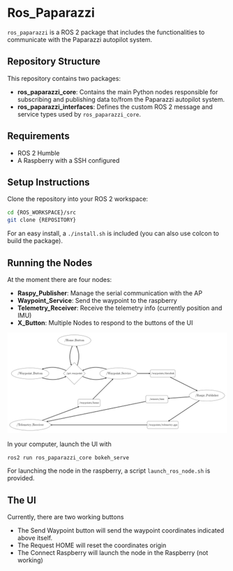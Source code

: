 # Ros_Paparazzi

`ros_paparazzi` is a ROS 2 package that includes the functionalities to communicate with the Paparazzi autopilot system.

## Repository Structure

This repository contains two packages:

- **ros_paparazzi_core**: Contains the main Python nodes responsible for subscribing and publishing data to/from the Paparazzi autopilot system.
- **ros_paparazzi_interfaces**: Defines the custom ROS 2 message and service types used by `ros_paparazzi_core`.

## Requirements

- ROS 2 Humble
- A Raspberry with a SSH configured


## Setup Instructions

Clone the repository into your ROS 2 workspace:

```bash
cd {ROS_WORKSPACE}/src
git clone {REPOSITORY}
```

For an easy install, a `./install.sh` is included (you can also use colcon to build the package).


## Running the Nodes

At the moment there are four nodes:
- **Raspy_Publisher**: Manage the serial communication with the AP
- **Waypoint_Service**: Send the waypoint to the raspberry
- **Telemetry_Receiver**: Receive the telemetry info (currently position and IMU)
- **X_Button**: Multiple Nodes to respond to the buttons of the UI

![Nodes Diagram](rosgraph3.png)

In your computer, launch the UI with
```
ros2 run ros_paparazzi_core bokeh_serve
```

For launching the node in the raspberry, a script `launch_ros_node.sh` is provided.

<!--  
Launch files are provided to make running the nodes easier.
Use `main_launch.py` for launching the nodes that will run indefinitely

```
ros2 launch ros_paparazzi_core main_launch.py
```

Use `send_launch.py` to send a waypoint to the autopilot

```
ros2 launch ros_paparazzi_core send_launch.py
``` -->

<!-- TODO: Add the ROS argument instructions -->


## The UI

Currently, there are two working buttons
- The Send Waypoint button will send the waypoint coordinates indicated above itself.
- The Request HOME will reset the coordinates origin
- The Connect Raspberry will launch the node in the Raspberry (not working)




